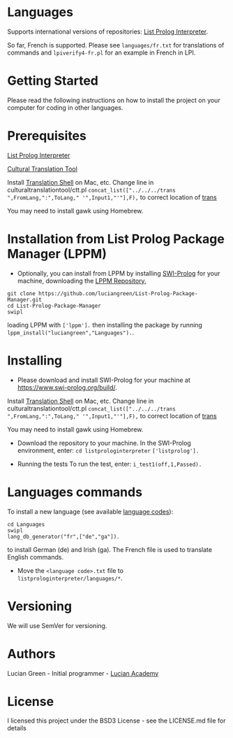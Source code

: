 # Languages

Supports international versions of repositories: <a href="https://github.com/luciangreen/listprologinterpreter">List Prolog Interpreter</a>.

So far, French is supported.  Please see `languages/fr.txt` for translations of commands and `lpiverify4-fr.pl` for an example in French in LPI.

# Getting Started

Please read the following instructions on how to install the project on your computer for coding in other languages.

# Prerequisites

<a href="https://github.com/luciangreen/listprologinterpreter">List Prolog Interpreter</a>

<a href="https://github.com/luciangreen/culturaltranslationtool">Cultural Translation Tool</a>

Install <a href="https://github.com/soimort/translate-shell">Translation Shell</a> on Mac, etc.
Change line in culturaltranslationtool/ctt.pl
`concat_list(["../../../trans ",FromLang,":",ToLang," '",Input1,"'"],F),` to correct location of <a href="https://github.com/soimort/translate-shell">trans</a>

You may need to install gawk using Homebrew.


# Installation from List Prolog Package Manager (LPPM)

* Optionally, you can install from LPPM by installing <a href="https://www.swi-prolog.org/build/">SWI-Prolog</a> for your machine, downloading the <a href="https://github.com/luciangreen/List-Prolog-Package-Manager">LPPM Repository</a>,
```
git clone https://github.com/luciangreen/List-Prolog-Package-Manager.git
cd List-Prolog-Package-Manager
swipl
```
loading LPPM with `['lppm'].` then installing the package by running `lppm_install("luciangreen","Languages").`.

# Installing

* Please download and install SWI-Prolog for your machine at https://www.swi-prolog.org/build/.

Install <a href="https://github.com/soimort/translate-shell">Translation Shell</a> on Mac, etc.
Change line in culturaltranslationtool/ctt.pl
`concat_list(["../../../trans ",FromLang,":",ToLang," '",Input1,"'"],F),` to correct location of <a href="https://github.com/soimort/translate-shell">trans</a>

You may need to install gawk using Homebrew.

* Download the repository to your machine.
In the SWI-Prolog environment, enter:
`cd listprologinterpreter`
`['listprolog'].`    

* Running the tests
To run the test, enter:
`i_test1(off,1,Passed).`

# Languages commands

To install a new language (see available <a href="https://github.com/soimort/translate-shell">language codes</a>):
```
cd Languages
swipl
lang_db_generator("fr",["de","ga"]).
```
to install German (de) and Irish (ga).  The French file is used to translate English commands.

* Move the `<language code>.txt` file to `listprologinterpreter/languages/*`.

# Versioning

We will use SemVer for versioning.

# Authors

Lucian Green - Initial programmer - <a href="https://www.lucianacademy.com/">Lucian Academy</a>

# License

I licensed this project under the BSD3 License - see the LICENSE.md file for details
